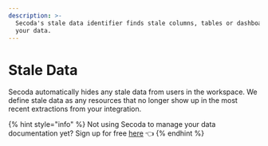 ```yaml
---
description: >-
  Secoda's stale data identifier finds stale columns, tables or dashboards in
  your data.
---
```


# Stale Data

Secoda automatically hides any stale data from users in the workspace. We define stale data as any resources that no longer show up in the most recent extractions from your integration.&#x20;

{% hint style="info" %}
Not using Secoda to manage your data documentation yet? Sign up for free [here](http://app.secoda.co/) 👈
{% endhint %}
